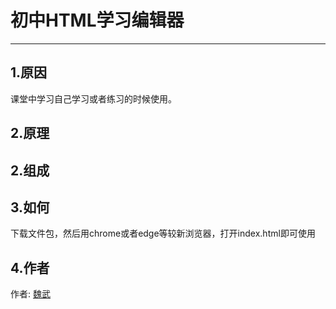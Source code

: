 # 初中HTML学习编辑器
----
## 1.原因
课堂中学习自己学习或者练习的时候使用。
## 2.原理

## 2.组成

## 3.如何
 下载文件包，然后用chrome或者edge等较新浏览器，打开index.html即可使用
## 4.作者
作者: [魏武](1095370701@qq.com)
